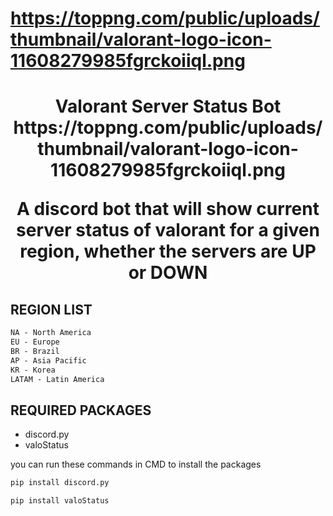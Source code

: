 # https://toppng.com/public/uploads/thumbnail/valorant-logo-icon-11608279985fgrckoiiql.png
<h1 align="center"> Valorant Server Status Bot </h> https://toppng.com/public/uploads/thumbnail/valorant-logo-icon-11608279985fgrckoiiql.png

A discord bot that will show current server status of valorant for a given region, whether the servers are UP or DOWN


## REGION LIST
```css
NA - North America
EU - Europe
BR - Brazil
AP - Asia Pacific
KR - Korea
LATAM - Latin America
```

## REQUIRED PACKAGES
 - discord.py
 - valoStatus

you can run these commands in CMD to install the packages
```python
pip install discord.py
```
```python
pip install valoStatus
```
    
